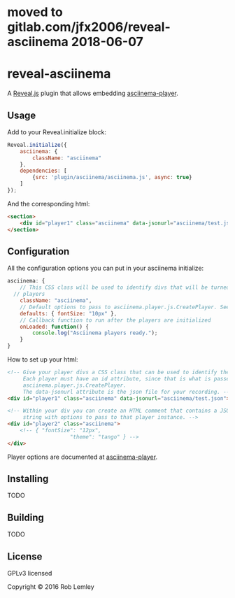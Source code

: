 # moved to gitlab.com/jfx2006/reveal-asciinema 2018-06-07


# reveal-asciinema

A [Reveal.js](https://github.com/hakimel/reveal.js) plugin that allows
embedding [asciinema-player](https://github.com/asciinema/asciinema-player).

## Usage

Add to your Reveal.initialize block:

```javascript
Reveal.initialize({
	asciinema: {
		className: "asciinema"
	},
	dependencies: [
		{src: 'plugin/asciinema/asciinema.js', async: true}
	]
});
```

And the corresponding html:

```html
<section>
	<div id="player1" class="asciinema" data-jsonurl="asciinema/test.json"></div>
</section>
```

## Configuration

All the configuration options you can put in your asciinema initialize:

```javascript
asciinema: {
	// This CSS class will be used to identify divs that will be turned into
  // players
	className: "asciinema",
	// Default options to pass to asciinema.player.js.CreatePlayer. See below.
	defaults: { fontSize: "10px" },
	// Callback function to run after the players are initialized
	onLoaded: function() {
		console.log("Asciinema players ready.");
	}
}
```

How to set up your html:

```html
<!-- Give your player divs a CSS class that can be used to identify them.
     Each player must have an id attribute, since that is what is passed to
     asciinema.player.js.CreatePlayer.
     The data-jsonurl attribute is the json file for your recording. -->
<div id="player1" class="asciinema" data-jsonurl="asciinema/test.json"></div>

<!-- Within your div you can create an HTML comment that contains a JSON
     string with options to pass to that player instance. -->
<div id="player2" class="asciinema">
	<!-- { "fontSize": "12px",
					"theme": "tango" } -->
</div>
```

Player options are documented at
[asciinema-player](https://github.com/asciinema/asciinema-player#options).

## Installing

TODO

## Building

TODO

## License

GPLv3 licensed

Copyright &copy; 2016 Rob Lemley
